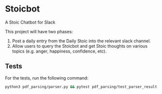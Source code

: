 # Stoicbot

A Stoic Chatbot for Slack

This project will have two phases:

1. Post a daily entry from the Daily Stoic into the relevant slack channel.
2. Allow users to query the Stoicbot and get Stoic thoughts on various topics (e.g. anger, happiness, confidence, etc).

## Tests

For the tests, run the following command:

```bash
python3 pdf_parsing/parser.py && pytest pdf_parsing/test_parser_result.py
```
